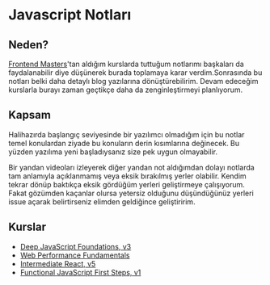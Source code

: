 # **Javascript Notları**

## Neden?

[Frontend Masters](https://frontendmasters.com)'tan aldığım kurslarda tuttuğum notlarımı başkaları da faydalanabilir diye düşünerek burada toplamaya karar verdim.Sonrasında bu notları belki daha detaylı blog yazılarına dönüştürebilirim. Devam edeceğim kurslarla burayı zaman geçtikçe daha da zenginleştirmeyi planlıyorum.

## Kapsam

Halihazırda başlangıç seviyesinde bir yazılımcı olmadığım için bu notlar temel konulardan ziyade bu konuların derin kısımlarına değinecek. Bu yüzden yazılıma yeni başladıysanız size pek uygun olmayabilir.

Bir yandan videoları izleyerek diğer yandan not aldığımdan dolayı notlarda tam anlamıyla açıklanmamış veya eksik bırakılmış yerler olabilir. Kendim tekrar dönüp baktıkça eksik gördüğüm yerleri geliştirmeye çalışıyorum. Fakat gözümden kaçanlar olursa yetersiz olduğunu düşündüğünüz yerleri issue açarak belirtirseniz elimden geldiğince geliştiririm.

## Kurslar

- [Deep JavaScript Foundations, v3](./deep-js-foundations/README.md)
- [Web Performance Fundamentals](./web-performance-fundamentals/README.md)
- [Intermediate React, v5](./intermediate-react/README.md)
- [Functional JavaScript First Steps, v1](./functional-js-first-steps/README.md)
